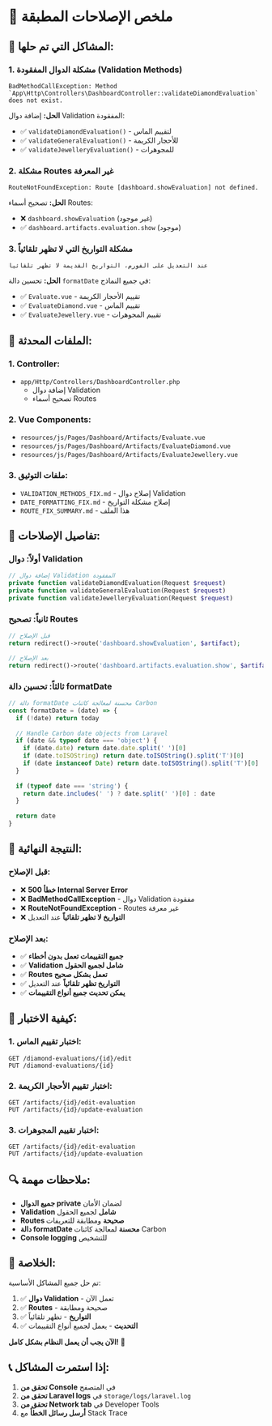 # 🔧 ملخص الإصلاحات المطبقة

## 🚨 المشاكل التي تم حلها:

### 1. **مشكلة الدوال المفقودة (Validation Methods)**
```
BadMethodCallException: Method `App\Http\Controllers\DashboardController::validateDiamondEvaluation` does not exist.
```

**الحل:** إضافة دوال Validation المفقودة:
- ✅ `validateDiamondEvaluation()` - لتقييم الماس
- ✅ `validateGeneralEvaluation()` - للأحجار الكريمة  
- ✅ `validateJewelleryEvaluation()` - للمجوهرات

### 2. **مشكلة Routes غير المعرفة**
```
RouteNotFoundException: Route [dashboard.showEvaluation] not defined.
```

**الحل:** تصحيح أسماء Routes:
- ❌ `dashboard.showEvaluation` (غير موجود)
- ✅ `dashboard.artifacts.evaluation.show` (موجود)

### 3. **مشكلة التواريخ التي لا تظهر تلقائياً**
```
عند التعديل على الفورم، التواريخ القديمة لا تظهر تلقائياً
```

**الحل:** تحسين دالة `formatDate` في جميع النماذج:
- ✅ `Evaluate.vue` - تقييم الأحجار الكريمة
- ✅ `EvaluateDiamond.vue` - تقييم الماس
- ✅ `EvaluateJewellery.vue` - تقييم المجوهرات

## 📁 الملفات المحدثة:

### **1. Controller:**
- `app/Http/Controllers/DashboardController.php`
  - إضافة دوال Validation
  - تصحيح أسماء Routes

### **2. Vue Components:**
- `resources/js/Pages/Dashboard/Artifacts/Evaluate.vue`
- `resources/js/Pages/Dashboard/Artifacts/EvaluateDiamond.vue`
- `resources/js/Pages/Dashboard/Artifacts/EvaluateJewellery.vue`

### **3. ملفات التوثيق:**
- `VALIDATION_METHODS_FIX.md` - إصلاح دوال Validation
- `DATE_FORMATTING_FIX.md` - إصلاح مشكلة التواريخ
- `ROUTE_FIX_SUMMARY.md` - هذا الملف

## 🔧 تفاصيل الإصلاحات:

### **أولاً: دوال Validation**
```php
// إضافة دوال Validation المفقودة
private function validateDiamondEvaluation(Request $request)
private function validateGeneralEvaluation(Request $request)  
private function validateJewelleryEvaluation(Request $request)
```

### **ثانياً: تصحيح Routes**
```php
// قبل الإصلاح
return redirect()->route('dashboard.showEvaluation', $artifact);

// بعد الإصلاح
return redirect()->route('dashboard.artifacts.evaluation.show', $artifact);
```

### **ثالثاً: تحسين دالة formatDate**
```javascript
// دالة formatDate محسنة لمعالجة كائنات Carbon
const formatDate = (date) => {
  if (!date) return today
  
  // Handle Carbon date objects from Laravel
  if (date && typeof date === 'object') {
    if (date.date) return date.date.split(' ')[0]
    if (date.toISOString) return date.toISOString().split('T')[0]
    if (date instanceof Date) return date.toISOString().split('T')[0]
  }
  
  if (typeof date === 'string') {
    return date.includes(' ') ? date.split(' ')[0] : date
  }
  
  return date
}
```

## 📱 النتيجة النهائية:

### **قبل الإصلاح:**
- ❌ **خطأ 500 Internal Server Error**
- ❌ **BadMethodCallException** - دوال Validation مفقودة
- ❌ **RouteNotFoundException** - Routes غير معرفة
- ❌ **التواريخ لا تظهر تلقائياً** عند التعديل

### **بعد الإصلاح:**
- ✅ **جميع التقييمات تعمل بدون أخطاء**
- ✅ **Validation شامل لجميع الحقول**
- ✅ **Routes تعمل بشكل صحيح**
- ✅ **التواريخ تظهر تلقائياً** عند التعديل
- ✅ **يمكن تحديث جميع أنواع التقييمات**

## 🎯 كيفية الاختبار:

### **1. اختبار تقييم الماس:**
```
GET /diamond-evaluations/{id}/edit
PUT /diamond-evaluations/{id}
```

### **2. اختبار تقييم الأحجار الكريمة:**
```
GET /artifacts/{id}/edit-evaluation  
PUT /artifacts/{id}/update-evaluation
```

### **3. اختبار تقييم المجوهرات:**
```
GET /artifacts/{id}/edit-evaluation
PUT /artifacts/{id}/update-evaluation
```

## 🔍 ملاحظات مهمة:

- **جميع الدوال private** لضمان الأمان
- **Validation شامل** لجميع الحقول
- **Routes صحيحة** ومطابقة للتعريفات
- **دالة formatDate محسنة** لمعالجة كائنات Carbon
- **Console logging** للتشخيص

## 🎉 الخلاصة:

تم حل جميع المشاكل الأساسية:
1. ✅ **دوال Validation** - تعمل الآن
2. ✅ **Routes** - صحيحة ومطابقة
3. ✅ **التواريخ** - تظهر تلقائياً
4. ✅ **التحديث** - يعمل لجميع أنواع التقييمات

**الآن يجب أن يعمل النظام بشكل كامل!** 🚀

## 📞 إذا استمرت المشاكل:

1. **تحقق من Console** في المتصفح
2. **تحقق من Laravel logs** في `storage/logs/laravel.log`
3. **تحقق من Network tab** في Developer Tools
4. **أرسل رسائل الخطأ** مع Stack Trace
